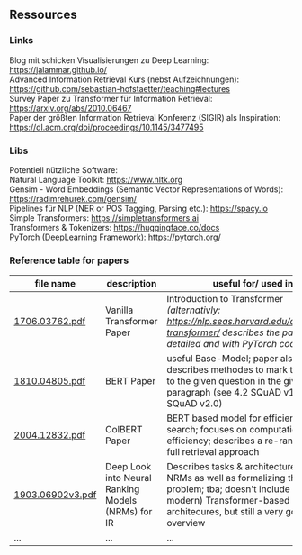 ## Ressources


### Links

Blog mit schicken Visualisierungen zu Deep Learning: https://jalammar.github.io/ \
Advanced Information Retrieval Kurs (nebst Aufzeichnungen): https://github.com/sebastian-hofstaetter/teaching#lectures \
Survey Paper zu Transformer für Information Retrieval: https://arxiv.org/abs/2010.06467 \
Paper der größten Information Retrieval Konferenz (SIGIR) als Inspiration: https://dl.acm.org/doi/proceedings/10.1145/3477495 



### Libs

Potentiell nützliche Software: \
Natural Language Toolkit: https://www.nltk.org \
Gensim - Word Embeddings (Semantic Vector Representations of Words): https://radimrehurek.com/gensim/ \
Pipelines für NLP (NER or POS Tagging, Parsing etc.): https://spacy.io \
Simple Transformers: https://simpletransformers.ai \
Transformers & Tokenizers: https://huggingface.co/docs \
PyTorch (DeepLearning Framework): https://pytorch.org/ 


### Reference table for papers

| file name                                 | description                          | useful for/ used in                         |
|-------------------------------------------|--------------------------------------|---------------------------------------------|
| [1706.03762.pdf](papers/1706.03762.pdf)   | Vanilla Transformer Paper            | Introduction to Transformer <br> *(alternativly: https://nlp.seas.harvard.edu/annotated-transformer/  describes the paper more detailed and with PyTorch code)*  |
| [1810.04805.pdf](papers/1810.04805.pdf)   | BERT Paper                           | useful Base-Model; paper also describes methodes to mark the answer to the given question in the given paragraph (see 4.2 SQuAD v1.1 and 4.3 SQuAD v2.0) |
| [2004.12832.pdf](papers/2004.12832.pdf)   | ColBERT Paper                           | BERT based model for efficient passage search; focuses on computational efficiency; describes a re-ranking and a full retrieval approach|
| [1903.06902v3.pdf](papers/1903.06902v3.pdf)   | Deep Look into Neural Ranking Models (NRMs) for IR                            | Describes tasks & architecture types of NRMs as well as formalizing the learning problem; tba; doesn't include (more modern) Transformer-based architecures, but still a very good first overview|
| ...                                       |  ...                                 |...                                          |


